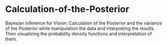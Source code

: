 # Calculation-of-the-Posterior
Bayesian Inference for Vision: Calculation of the Posterior and the variance of the Posterior while manipulation the data and interpreting the results. Then visualizing the probability density functions and interpretation of them.
